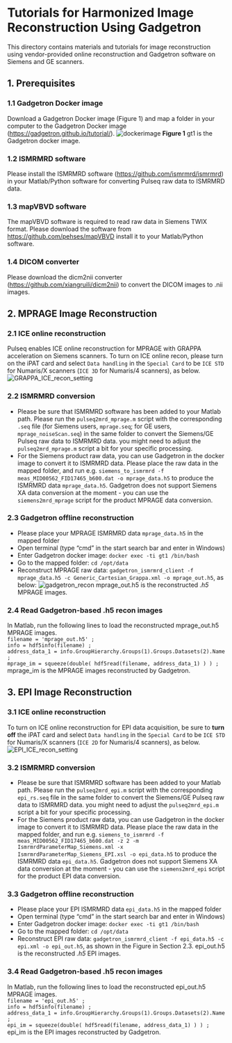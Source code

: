 # Tutorials for Harmonized Image Reconstruction Using Gadgetron
This directory contains materials and tutorials for image reconstruction using vendor-provided online reconstruction and Gadgetron software on Siemens and GE scanners.
## 1. Prerequisites
### 1.1 Gadgetron Docker image
Download a Gadgetron Docker image (Figure 1) and map a folder in your computer to the Gadgetron Docker image (https://gadgetron.github.io/tutorial/).
![dockerimage](https://github.com/pulseq/Pulseq-Rocks-2023-24-ISMRM-Reproducibility-Challenge/assets/26165904/5a80d91d-fec7-4bf7-8dd9-583645902fd7)
**Figure 1** gt1 is the Gadgetron docker image.
### 1.2 ISMRMRD software
Please install the ISMRMRD software (https://github.com/ismrmrd/ismrmrd) in your Matlab/Python software for converting Pulseq raw data to ISMRMRD data.
### 1.3 mapVBVD software
The mapVBVD software is required to read raw data in Siemens TWIX format. Please download the software from https://github.com/pehses/mapVBVD install it to your Matlab/Python software.
### 1.4 DICOM converter
Please download the dicm2nii converter (https://github.com/xiangruili/dicm2nii) to convert the DICOM images to .nii images.
## 2. MPRAGE Image Reconstruction
### 2.1 ICE online reconstruction
Pulseq enables ICE online reconstruction for MPRAGE with GRAPPA acceleration on Siemens scanners. To turn on ICE online recon, please turn on the iPAT card and select `Data handling` in the `Special Card` to be `ICE STD` for Numaris/X scanners (`ICE 3D` for Numaris/4 scanners), as below.
![GRAPPA_ICE_recon_setting](https://github.com/pulseq/Pulseq-Rocks-2023-24-ISMRM-Reproducibility-Challenge/assets/26165904/7e07f2d0-dbee-4c3e-9d9d-402acafb8f28)
### 2.2 ISMRMRD conversion
* Please be sure that ISMRMRD software has been added to your Matlab path. Please run the `pulseq2mrd_mprage.m` script with the corresponding `.seq` file (for Siemens users, `mprage.seq`; for GE users, `mprage_noiseScan.seq`) in the same folder to convert the Siemens/GE Pulseq raw data to ISMRMRD data. you might need to adjust the `pulseq2mrd_mprage.m` script a bit for your specific processing.
* For the Siemens product raw data, you can use Gadgetron in the docker image to convert it to ISMRMRD data. Please place the raw data in the mapped folder, and run e.g. `siemens_to_ismrmrd -f meas_MID00562_FID17465_b600.dat -o mprage_data.h5` to produce the ISMRMRD data `mprage_data.h5`. Gadgetron does not support Siemens XA data conversion at the moment - you can use the `siemens2mrd_mprage` script for the product MPRAGE data conversion.
### 2.3 Gadgetron offline reconstruction
* Please place your MPRAGE ISMRMRD data `mprage_data.h5` in the mapped folder
* Open terminal (type “cmd” in the start search bar and enter in Windows)
* Enter Gadgetron docker image: `docker exec -ti gt1 /bin/bash`
* Go to the mapped folder: `cd /opt/data`
* Reconstruct MPRAGE raw data: `gadgetron_ismrmrd_client -f mprage_data.h5 -c Generic_Cartesian_Grappa.xml -o mprage_out.h5`, as below:
![gadgetron_recon](https://github.com/pulseq/Pulseq-Rocks-2023-24-ISMRM-Reproducibility-Challenge/assets/26165904/c59577a2-c032-45b7-95a2-a90a979b5dfc)
mprage_out.h5 is the reconstructed *.h5* MPRAGE images.
### 2.4 Read Gadgetron-based .h5 recon images
In Matlab, run the following lines to load the reconstructed mprage_out.h5 MPRAGE images.     
`filename = 'mprage_out.h5' ;`        
`info = hdf5info(filename) ;`      
`address_data_1 = info.GroupHierarchy.Groups(1).Groups.Datasets(2).Name ;`          
`mprage_im = squeeze(double( hdf5read(filename, address_data_1) ) ) ;`   
mprage_im is the MPRAGE images reconstructed by Gadgetron.
## 3. EPI Image Reconstruction
### 3.1 ICE online reconstruction
To turn on ICE online reconstruction for EPI data acquisition, be sure to **turn off** the iPAT card and select `Data handling` in the `Special Card` to be `ICE STD` for Numaris/X scanners (`ICE 2D` for Numaris/4 scanners), as below.
![EPI_ICE_recon_setting](https://github.com/pulseq/Pulseq-Rocks-2023-24-ISMRM-Reproducibility-Challenge/assets/26165904/3fc8fad7-9d85-4b26-8682-6331260f41b3)
### 3.2 ISMRMRD conversion
* Please be sure that ISMRMRD software has been added to your Matlab path. Please run the `pulseq2mrd_epi.m` script with the corresponding `epi_rs.seq` file in the same folder to convert the Siemens/GE Pulseq raw data to ISMRMRD data. you might need to adjust the `pulseq2mrd_epi.m` script a bit for your specific processing.
* For the Siemens product raw data, you can use Gadgetron in the docker image to convert it to ISMRMRD data. Please place the raw data in the mapped folder, and run e.g. `siemens_to_ismrmrd -f meas_MID00562_FID17465_b600.dat -z 2 -m IsmrmrdParameterMap_Siemens.xml -x IsmrmrdParameterMap_Siemens_EPI.xsl -o epi_data.h5` to produce the ISMRMRD data `epi_data.h5`. Gadgetron does not support Siemens XA data conversion at the moment - you can use the `siemens2mrd_epi` script for the product EPI data conversion.
### 3.3 Gadgetron offline reconstruction
* Please place your EPI ISMRMRD data `epi_data.h5` in the mapped folder
* Open terminal (type “cmd” in the start search bar and enter in Windows)
* Enter Gadgetron docker image: `docker exec -ti gt1 /bin/bash`
* Go to the mapped folder: `cd /opt/data`
* Reconstruct EPI raw data: `gadgetron_ismrmrd_client -f epi_data.h5 -c epi.xml -o epi_out.h5`, as shown in the Figure in Section 2.3.
epi_out.h5 is the reconstructed *.h5* EPI images.
### 3.4 Read Gadgetron-based .h5 recon images
In Matlab, run the following lines to load the reconstructed epi_out.h5 MPRAGE images.     
`filename = 'epi_out.h5' ;`        
`info = hdf5info(filename) ;`      
`address_data_1 = info.GroupHierarchy.Groups(1).Groups.Datasets(2).Name ;`          
`epi_im = squeeze(double( hdf5read(filename, address_data_1) ) ) ;`    
epi_im is the EPI images reconstructed by Gadgetron.
